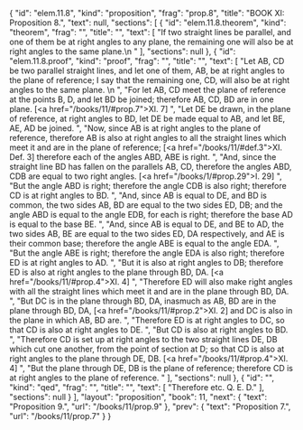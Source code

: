 {
  "id": "elem.11.8",
  "kind": "proposition",
  "frag": "prop.8",
  "title": "BOOK XI: Proposition 8.",
  "text": null,
  "sections": [
    {
      "id": "elem.11.8.theorem",
      "kind": "theorem",
      "frag": "",
      "title": "",
      "text": [
        "If two straight lines be parallel, and one of them be at right angles to any plane, the remaining one will also be at right angles to the same plane.\n      "
      ],
      "sections": null
    },
    {
      "id": "elem.11.8.proof",
      "kind": "proof",
      "frag": "",
      "title": "",
      "text": [
        "Let AB, CD be two parallel straight lines, and let one of them, AB, be at right angles to the plane of reference; I say that the remaining one, CD, will also be at right angles to the same plane. \n      ",
        "For let AB, CD meet the plane of reference at the points B, D, and let BD be joined; therefore AB, CD, BD are in one plane. [<a href=\"/books/11/#prop.7\">XI. 7</a>] ",
        "Let DE be drawn, in the plane of reference, at right angles to BD, let DE be made equal to AB, and let BE, AE, AD be joined. ",
        "Now, since AB is at right angles to the plane of reference, therefore AB is also at right angles to all the straight lines which meet it and are in the plane of reference; [<a href=\"/books/11/#def.3\">XI. Def. 3</a>] therefore each of the angles ABD, ABE is right. ",
        "And, since the straight line BD has fallen on the parallels AB, CD, therefore the angles ABD, CDB are equal to two right angles. [<a href=\"/books/1/#prop.29\">I. 29</a>] ",
        "But the angle ABD is right; therefore the angle CDB is also right; therefore CD is at right angles to BD. ",
        "And, since AB is equal to DE, and BD is common, the two sides AB, BD are equal to the two sides ED, DB; and the angle ABD is equal to the angle EDB, for each is right; therefore the base AD is equal to the base BE. ",
        "And, since AB is equal to DE, and BE to AD, the two sides AB, BE are equal to the two sides ED, DA respectively, and AE is their common base; therefore the angle ABE is equal to the angle EDA. ",
        "But the angle ABE is right; therefore the angle EDA is also right; therefore ED is at right angles to AD. ",
        "But it is also at right angles to DB; therefore ED is also at right angles to the plane through BD, DA. [<a href=\"/books/11/#prop.4\">XI. 4</a>] ",
        "Therefore ED will also make right angles with all the straight lines which meet it and are in the plane through BD, DA. ",
        "But DC is in the plane through BD, DA, inasmuch as AB, BD are in the plane through BD, DA, [<a href=\"/books/11/#prop.2\">XI. 2</a>] and DC is also in the plane in which AB, BD are. ",
        "Therefore ED is at right angles to DC, so that CD is also at right angles to DE. ",
        "But CD is also at right angles to BD. ",
        "Therefore CD is set up at right angles to the two straight lines DE, DB which cut one another, from the point of section at D; so that CD is also at right angles to the plane through DE, DB. [<a href=\"/books/11/#prop.4\">XI. 4</a>] ",
        "But the plane through DE, DB is the plane of reference; therefore CD is at right angles to the plane of reference. "
      ],
      "sections": null
    },
    {
      "id": "",
      "kind": "qed",
      "frag": "",
      "title": "",
      "text": [
        "Therefore etc. Q. E. D."
      ],
      "sections": null
    }
  ],
  "layout": "proposition",
  "book": 11,
  "next": {
    "text": "Proposition 9.",
    "url": "/books/11/prop.9"
  },
  "prev": {
    "text": "Proposition 7.",
    "url": "/books/11/prop.7"
  }
}
